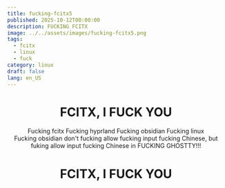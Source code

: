 ```yaml
---
title: fucking-fcitx5
published: 2025-10-12T00:00:00
description: FUCKING FCITX
image: ../../assets/images/fucking-fcitx5.png
tags:
  - fcitx
  - linux
  - fuck
category: linux
draft: false
lang: en_US
---
```

<h1 style="text-align: center">FCITX, I FUCK YOU</h1>

<div style="text-align: center">
Fucking fcitx  
Fucking hyprland  
Fucking obsidian  
Fucking linux  
</div>
<div style="text-align: center">
Fucking obsidian don't fucking allow fucking input fucking Chinese, but fuking allow input fucking Chinese in FUCKING GHOSTTY!!!  
</div>
<h1 style="text-align: center">FCITX, I FUCK YOU</h1>